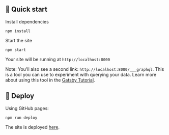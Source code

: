 ## 🚀 Quick start

Install dependencies

```
npm install
```

Start the site

```
npm start
```

Your site will be running at `http://localhost:8000`

Note: You'll also see a second link: `http://localhost:8000/___graphql`. This is a tool you can use to experiment with querying your data. Learn more about using this tool in the [Gatsby Tutorial](https://www.gatsbyjs.com/docs/tutorial/part-4/#use-graphiql-to-explore-the-data-layer-and-write-graphql-queries).

## 💫 Deploy

Using GitHub pages:

```
npm run deploy
```

The site is deployed [here](https://www.bellesbaseball.co.uk/).
